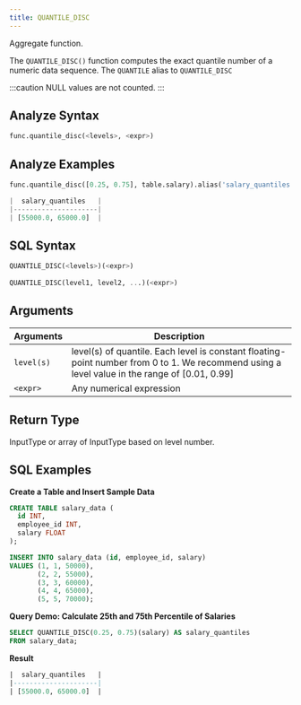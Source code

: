 ```yaml
---
title: QUANTILE_DISC
---
```


Aggregate function.

The `QUANTILE_DISC()` function computes the exact quantile number of a numeric data sequence.
The `QUANTILE` alias to `QUANTILE_DISC`

:::caution
NULL values are not counted.
:::

## Analyze Syntax

```python
func.quantile_disc(<levels>, <expr>)
```

## Analyze Examples
```python
func.quantile_disc([0.25, 0.75], table.salary).alias('salary_quantiles')

|  salary_quantiles   |
|---------------------|
| [55000.0, 65000.0]  |
```

## SQL Syntax

```sql
QUANTILE_DISC(<levels>)(<expr>)
    
QUANTILE_DISC(level1, level2, ...)(<expr>)
```

## Arguments

| Arguments  | Description                                                                                                                                   |
|------------|-----------------------------------------------------------------------------------------------------------------------------------------------|
| `level(s)` | level(s) of quantile. Each level is constant floating-point number from 0 to 1. We recommend using a level value in the range of [0.01, 0.99] |
| `<expr>`   | Any numerical expression                                                                                                                      |

## Return Type

InputType or array of InputType based on level number.

## SQL Examples

**Create a Table and Insert Sample Data**
```sql
CREATE TABLE salary_data (
  id INT,
  employee_id INT,
  salary FLOAT
);

INSERT INTO salary_data (id, employee_id, salary)
VALUES (1, 1, 50000),
       (2, 2, 55000),
       (3, 3, 60000),
       (4, 4, 65000),
       (5, 5, 70000);
```

**Query Demo: Calculate 25th and 75th Percentile of Salaries**
```sql
SELECT QUANTILE_DISC(0.25, 0.75)(salary) AS salary_quantiles
FROM salary_data;
```

**Result**
```sql
|  salary_quantiles   |
|---------------------|
| [55000.0, 65000.0]  |
```
